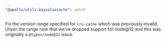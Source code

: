 ```yaml
---
"@apollo/utils.keyvaluecache": patch
---
```


Fix the version range specified for `lru-cache` which was previously invalid. Unpin the range now that we've dropped support for node@12
and this was originally a `@types/node@12` issue.
